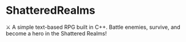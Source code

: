 # ShatteredRealms
⚔️ A simple text-based RPG built in C++. Battle enemies, survive, and become a hero in the Shattered Realms!
